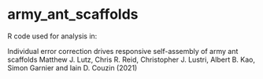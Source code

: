 # army_ant_scaffolds

R code used for analysis in:

Individual error correction drives responsive self-assembly of army ant scaffolds
Matthew J. Lutz, Chris R. Reid, Christopher J. Lustri, Albert B. Kao, Simon Garnier and Iain D. Couzin (2021)
